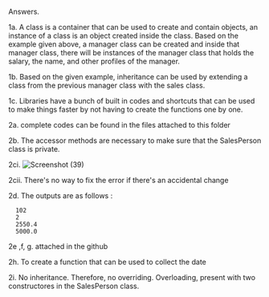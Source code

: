 Answers.

1a. A class is a container that can be used to create and contain objects, an instance of a class is an object created inside the class. Based on the example given above, a manager class can be created and inside that manager class, there will be instances of the manager class that holds the salary, the name, and other profiles of the manager.

1b. Based on the given example, inheritance can be used by extending a class from the previous manager class with the sales class.

1c. Libraries have a bunch of built in codes and shortcuts that can be used to make things faster by not having to create the functions one by one.

2a. complete codes can be found in the files attached to this folder

2b. The accessor methods are necessary to make sure that the SalesPerson class is private.

2ci. ![Screenshot (39)](https://github.com/SAD-Nich/OOPrelated/assets/114073275/3b24acf9-687e-4dea-a258-cc27f434cc59)


2cii. There's no way to fix the error if there's an accidental change

2d. The outputs are as follows :
		
      102
      2
      2550.4
      5000.0


2e ,f, g. attached in the github

2h. To create a function that can be used to collect the date

2i. No inheritance. Therefore, no overriding. Overloading, present with two constructores in the SalesPerson class.
